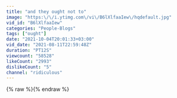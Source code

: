 ```yaml
---
title: "and they ought not to"
image: "https:\/\/i.ytimg.com\/vi\/B6lXlfaaIew\/hqdefault.jpg"
vid_id: "B6lXlfaaIew"
categories: "People-Blogs"
tags: ["ought"]
date: "2021-10-04T20:01:33+03:00"
vid_date: "2021-08-11T22:59:48Z"
duration: "PT12S"
viewcount: "58528"
likeCount: "2993"
dislikeCount: "5"
channel: "ridiculous"
---
```

{% raw %}{% endraw %}

